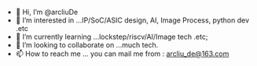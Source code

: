 - 👋 Hi, I’m @arcliuDe
- 👀 I’m interested in ...IP/SoC/ASIC design, AI, Image Process, python dev .etc 
- 🌱 I’m currently learning ...lockstep/riscv/AI/Image tech .etc;
- 💞️ I’m looking to collaborate on ...much tech.
- 📫 How to reach me ... you can mail me from : arcliu_de@163.com

<!---
arcliuDe/arcliuDe is a ✨ special ✨ repository because its `README.md` (this file) appears on your GitHub profile.
You can click the Preview link to take a look at your changes.
--->
